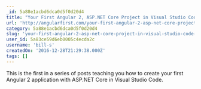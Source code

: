 ```yaml
---
_id: 5a88e1acbd6dca0d5f0d20d4
title: "Your First Angular 2, ASP.NET Core Project in Visual Studio Code – Part 1/ 6"
url: 'http://angularfirst.com/your-first-angular-2-asp-net-core-project-in-visual-studio-code-part-1/'
category: 5a88e1acbd6dca0d5f0d20d4
slug: 'your-first-angular-2-asp-net-core-project-in-visual-studio-code-part-1-6'
user_id: 5a83ce59d6eb0005c4ecda2c
username: 'bill-s'
createdOn: '2016-12-28T21:29:38.000Z'
tags: []
---
```


This is the first in a series of posts teaching you how to create your first Angular 2 application with ASP.NET Core in Visual Studio Code. 
